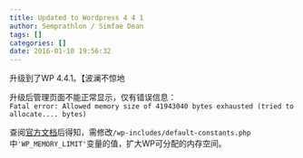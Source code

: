 ```yaml
---
title: Updated to Wordpress 4 4 1
author: Semprathlon / Simfae Dean
tags: []
categories: []
date: 2016-01-10 19:56:32
---
```

升级到了WP 4.4.1。【波澜不惊地  

升级后管理页面不能正常显示，仅有错误信息：  
`Fatal error: Allowed memory size of 41943040 bytes exhausted (tried to allocate.... bytes)`

查阅[官方文档](http://codex.wordpress.org/Editing_wp-config.php#Increasing_memory_allocated_to_PHP)后得知，需修改`/wp-includes/default-constants.php`中`'WP_MEMORY_LIMIT'`变量的值，扩大WP可分配的内存空间。